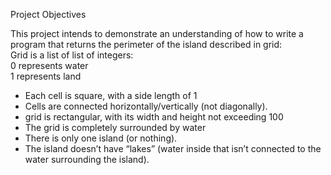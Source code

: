 Project Objectives

This project intends to demonstrate an understanding of how to write a program that returns the perimeter of the island described in grid:<br>
Grid is a list of list of integers:<br>
0 represents water<br>
1 represents land<br>
- Each cell is square, with a side length of 1<br>
- Cells are connected horizontally/vertically (not diagonally).<br>
- grid is rectangular, with its width and height not exceeding 100<br>
- The grid is completely surrounded by water<br>
- There is only one island (or nothing).<br>
- The island doesn’t have “lakes” (water inside that isn’t connected to the water surrounding the island).
